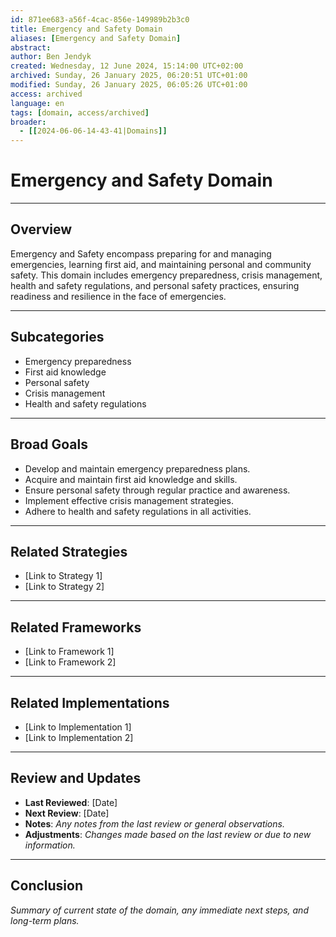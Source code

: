 ```yaml
---
id: 871ee683-a56f-4cac-856e-149989b2b3c0
title: Emergency and Safety Domain
aliases: [Emergency and Safety Domain]
abstract:
author: Ben Jendyk
created: Wednesday, 12 June 2024, 15:14:00 UTC+02:00
archived: Sunday, 26 January 2025, 06:20:51 UTC+01:00
modified: Sunday, 26 January 2025, 06:05:26 UTC+01:00
access: archived 
language: en
tags: [domain, access/archived]
broader:
  - [[2024-06-06-14-43-41|Domains]]
---
```


# Emergency and Safety Domain

--- 

## Overview

Emergency and Safety encompass preparing for and managing emergencies, learning first aid, and maintaining personal and community safety. This domain includes emergency preparedness, crisis management, health and safety regulations, and personal safety practices, ensuring readiness and resilience in the face of emergencies.

--- 

## Subcategories

- Emergency preparedness
- First aid knowledge
- Personal safety
- Crisis management
- Health and safety regulations

---

## Broad Goals

- Develop and maintain emergency preparedness plans.
- Acquire and maintain first aid knowledge and skills.
- Ensure personal safety through regular practice and awareness.
- Implement effective crisis management strategies.
- Adhere to health and safety regulations in all activities.

---  

## Related Strategies

- [Link to Strategy 1]
- [Link to Strategy 2]

--- 

## Related Frameworks

- [Link to Framework 1]
- [Link to Framework 2]

--- 

## Related Implementations

- [Link to Implementation 1]
- [Link to Implementation 2]

---

## Review and Updates

- **Last Reviewed**: [Date] 
- **Next Review**: [Date] 
- **Notes**: *Any notes from the last review or general observations.* 
- **Adjustments**: *Changes made based on the last review or due to new information.*

--- 

## Conclusion

*Summary of current state of the domain, any immediate next steps, and long-term plans.*
